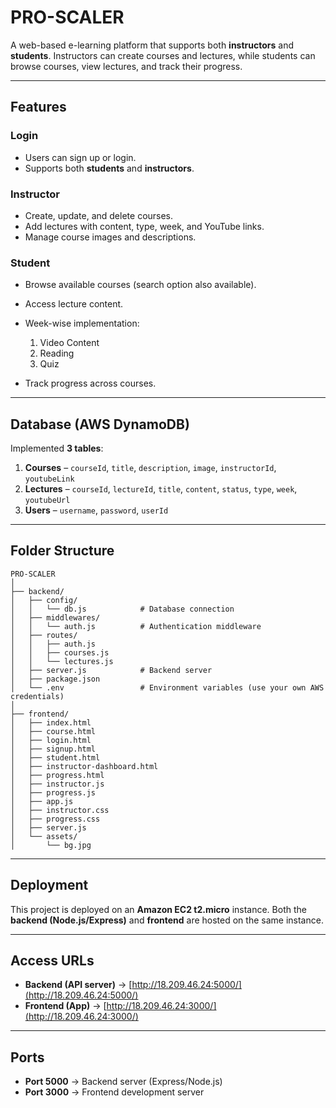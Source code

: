 # PRO-SCALER

A web-based e-learning platform that supports both **instructors** and **students**.
Instructors can create courses and lectures, while students can browse courses, view lectures, and track their progress.

---

## Features

### Login

* Users can sign up or login.
* Supports both **students** and **instructors**.

### Instructor

* Create, update, and delete courses.
* Add lectures with content, type, week, and YouTube links.
* Manage course images and descriptions.

### Student

* Browse available courses (search option also available).
* Access lecture content.
* Week-wise implementation:

  1. Video Content
  2. Reading
  3. Quiz
* Track progress across courses.

---

## Database (AWS DynamoDB)

Implemented **3 tables**:

1. **Courses** – `courseId`, `title`, `description`, `image`, `instructorId`, `youtubeLink`
2. **Lectures** – `courseId`, `lectureId`, `title`, `content`, `status`, `type`, `week`, `youtubeUrl`
3. **Users** – `username`, `password`, `userId`

---

## Folder Structure

```
PRO-SCALER
│
├── backend/
│   ├── config/
│   │   └── db.js            # Database connection
│   ├── middlewares/
│   │   └── auth.js          # Authentication middleware
│   ├── routes/
│   │   ├── auth.js
│   │   ├── courses.js
│   │   └── lectures.js
│   ├── server.js            # Backend server
│   ├── package.json
│   └── .env                 # Environment variables (use your own AWS credentials)
│
├── frontend/
│   ├── index.html
│   ├── course.html
│   ├── login.html
│   ├── signup.html
│   ├── student.html
│   ├── instructor-dashboard.html
│   ├── progress.html
│   ├── instructor.js
│   ├── progress.js
│   ├── app.js
│   ├── instructor.css
│   ├── progress.css
│   ├── server.js
│   └── assets/
│       └── bg.jpg
```

---

## Deployment

This project is deployed on an **Amazon EC2 t2.micro** instance.
Both the **backend (Node.js/Express)** and **frontend** are hosted on the same instance.

---

## Access URLs

* **Backend (API server)** → [http://18.209.46.24:5000/](http://18.209.46.24:5000/)
* **Frontend (App)** → [http://18.209.46.24:3000/](http://18.209.46.24:3000/)

---

## Ports

* **Port 5000** → Backend server (Express/Node.js)
* **Port 3000** → Frontend development server


